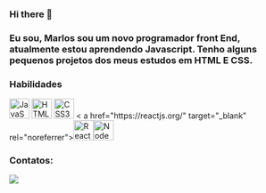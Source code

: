 ### Hi there 👋

### Eu sou, Marlos sou um novo programador front End, atualmente estou aprendendo Javascript. Tenho alguns pequenos projetos dos meus estudos em HTML E CSS. 

 ### Habilidades


<p align="left">
<a href="[https://developer.mozilla.org/en-US/docs/Web/JavaScript" target="_blank" rel="noreferrer](https://raw.githubusercontent.com/danielcranney/readme-generator/main/public/icons/skills/javascript-colored.svg)"><img src="https ://raw.githubusercontent.com/danielcranney/readme-generator/main/public/icons/skills/javascript-colored.svg" width="36" height="36" alt="JavaScript" /></a>
<a href="https://developer.mozilla.org/en-US/docs/Glossary/HTML5" target="_blank" rel="noreferrer"><img src="https://raw.githubusercontent.com /danielcranney/readme-generator/main/public/icons/skills/html5-colored.svg" width="36" height="36" alt="HTML5" /></a>
<a href="https:/ /www.w3.org/TR/CSS/#css" target="_blank" rel="noreferrer"><img src="https://raw.githubusercontent.com/danielcranney/readme-generator/main/public/ icons/skills/css3-colored.svg" width="36" height="36" alt="CSS3" /></a> <
a href="https://reactjs.org/" target="_blank" rel="noreferrer"><img src="https://raw.githubusercontent.
com/danielcranney/readme-generator/main/public/icons/skills/react-colored.svg" width="36" height="36" alt="React" /></a><a href="https://nodejs.org/en/" target="_blank" rel="noreferrer"><img src="https://raw.githubusercontent.com/danielcranney/readme-generator/main/ public/icons/skills/nodejs-colored.svg" width="36" height="36" alt="NodeJS" /></a>
</p>

  
  
 ### Contatos: 
 <a href="https://www.linkedin.com/in/marlos-franklin/"><img src="https://img.shields.io/badge/LinkedIn-0077B5?style=for-the-badge&logo=linkedin&logoColor=white"><a/>
 
 
 
 
 
 
